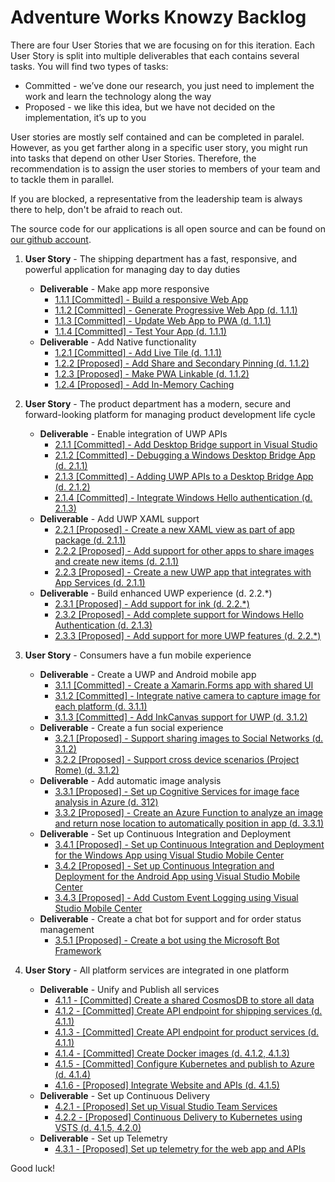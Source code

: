 # Adventure Works Knowzy Backlog 

There are four User Stories that we are focusing on for this iteration. Each User Story is split into multiple deliverables that each contains several tasks. You will find two types of tasks:

* Committed - we’ve done our research, you just need to implement the work and learn the technology along the way
* Proposed - we like this idea, but we have not decided on the implementation, it’s up to you

User stories are mostly self contained and can be completed in paralel. However, as you get farther along in a specific user story, you might run into tasks that depend on other User Stories. Therefore, the recommendation is to assign the user stories to members of your team and to tackle them in parallel. 

If you are blocked, a representative from the leadership team is always there to help, don't be afraid to reach out.

The source code for our applications is all open source and can be found on [our github account](https://github.com/Knowzy/KnowzyInternalApps).


1. **User Story** - The shipping department has a fast, responsive, and powerful application for managing day to day duties
    * **Deliverable** - Make app more responsive
        * [1.1.1 [Committed] - Build a responsive Web App][111]
        * [1.1.2 [Committed] - Generate Progressive Web App (d. 1.1.1)][112]
        * [1.1.3 [Committed] - Update Web App to PWA (d. 1.1.1)][113]
        * [1.1.4 [Committed] - Test Your App (d. 1.1.1)][114]
    * **Deliverable** - Add Native functionality
        * [1.2.1 [Committed] - Add Live Tile (d. 1.1.1) ][121]
        * [1.2.2 [Proposed] - Add Share and Secondary Pinning (d. 1.1.2)][122]
        * [1.2.3 [Proposed] - Make PWA Linkable (d. 1.1.2)][123]
        * [1.2.4 [Proposed] - Add In-Memory Caching][124]

2. **User Story** - The product department has a modern, secure and forward-looking platform for managing product development life cycle
    * **Deliverable** - Enable integration of UWP APIs
        * [2.1.1 [Committed] - Add Desktop Bridge support in Visual Studio][211]
        * [2.1.2 [Committed] - Debugging a Windows Desktop Bridge App (d. 2.1.1)][212]
        * [2.1.3 [Committed] - Adding UWP APIs to a Desktop Bridge App (d. 2.1.2)][213]        
        * [2.1.4 [Committed] - Integrate Windows Hello authentication (d. 2.1.3)][214]
    * **Deliverable** - Add UWP XAML support
        * [2.2.1 [Proposed] - Create a new XAML view as part of app package (d. 2.1.1)][221]
        * [2.2.2 [Proposed] - Add support for other apps to share images and create new items (d. 2.1.1)][222]
        * [2.2.3 [Proposed] - Create a new UWP app that integrates with App Services (d. 2.1.1)][223]
    * **Deliverable** - Build enhanced UWP experience (d. 2.2.*)
        * [2.3.1 [Proposed] - Add support for ink (d. 2.2.*)][231]
        * [2.3.2 [Proposed] - Add complete support for Windows Hello Authentication (d. 2.1.3)][232]
        * [2.3.3 [Proposed] - Add support for more UWP features (d. 2.2.*)][233]

3. **User Story** - Consumers have a fun mobile experience 
    * **Deliverable** - Create a UWP and Android mobile app
        * [3.1.1 [Committed] - Create a Xamarin.Forms app with shared UI][311]
        * [3.1.2 [Committed] - Integrate native camera to capture image for each platform (d. 3.1.1)][312]
        * [3.1.3 [Committed] - Add InkCanvas support for UWP (d. 3.1.2)][313]
    * **Deliverable** - Create a fun social experience
        * [3.2.1 [Proposed] - Support sharing images to Social Networks (d. 3.1.2)][321]
        * [3.2.2 [Proposed] - Support cross device scenarios (Project Rome) (d. 3.1.2)][322]
    * **Deliverable** - Add automatic image analysis
        * [3.3.1 [Proposed] - Set up Cognitive Services for image face analysis in Azure (d. 312)][331]
        * [3.3.2 [Proposed] - Create an Azure Function to analyze an image and return nose location to automatically position in app (d. 3.3.1)][332]
    * **Deliverable** - Set up Continuous Integration and Deployment
        * [3.4.1 [Proposed] - Set up Continuous Integration and Deployment for the Windows App using Visual Studio Mobile Center][341]
        * [3.4.2 [Proposed] - Set up Continuous Integration and Deployment for the Android App using Visual Studio Mobile Center][342]
        * [3.4.3 [Proposed] - Add Custom Event Logging using Visual Studio Mobile Center][343]
    * **Deliverable** - Create a chat bot for support and for order status management 
        * [3.5.1 [Proposed] - Create a bot using the Microsoft Bot Framework][351]

4. **User Story** - All platform services are integrated in one platform
    * **Deliverable** - Unify and Publish all services
        * [4.1.1 - [Committed] Create a shared CosmosDB to store all data][411]
        * [4.1.2 - [Committed] Create API endpoint for shipping services (d. 4.1.1)][412]
        * [4.1.3 - [Committed] Create API endpoint for product services (d. 4.1.1)][413]
        * [4.1.4 - [Committed] Create Docker images (d. 4.1.2, 4.1.3)][414]
        * [4.1.5 - [Committed] Configure Kubernetes and publish to Azure (d. 4.1.4)][415]
        * [4.1.6 - [Proposed] Integrate Website and APIs (d. 4.1.5)][416]
    * **Deliverable** - Set up Continuous Delivery
        * [4.2.1 - [Proposed] Set up Visual Studio Team Services][421]
        * [4.2.2 - [Proposed] Continuous Delivery to Kubernetes using VSTS (d. 4.1.5, 4.2.0)][422]
    * **Deliverable** - Set up Telemetry
        * [4.3.1 - [Proposed] Set up telemetry for the web app and APIs][431]

Good luck!

[111]: stories/1/111_BuildWebApp.md
[112]: stories/1/112_GeneratePWA.md
[113]: stories/1/113_ConfigureSW.md
[114]: stories/1/114_Test_App.md
[121]: stories/1/121_Add_WIndows_Feature.md
[122]: stories/1/122_BONUS-RenoFeatures.md
[123]: stories/1/123_BONUS-APP-Links.md 
[124]: stories/1/124_BONUS_InMemoryCaching.md

[211]: stories/2/211_Centennial.md
[212]: stories/2/212_Debugging.md
[213]: stories/2/213_AddUwp.md
[214]: stories/2/214_WindowsHello.md
[221]: stories/2/221_XAMLView.md
[222]: stories/2/222_Share.md
[223]: stories/2/223_AppServices.md
[231]: stories/2/231_Inking_Dial.md
[232]: stories/2/232_Windows_Hello.md
[233]: stories/2/233_Extend.md

[311]: stories/3/311_XamarinForms.md
[312]: stories/3/312_Camera.md
[313]: stories/3/313_InkCanvas.md
[321]: stories/3/321_Social.md
[322]: stories/3/322_Rome.md
[331]: stories/3/331_CognitiveServices.md
[332]: stories/3/332_AzureFunction.md
[333]: stories/3/333_NoseAnalysys.md
[341]: stories/3/341_CICD_WindowsApp.md
[342]: stories/3/342_CICD_AndroidApp.md
[343]: stories/3/343_EventLogging.md
[351]: stories/3/351_Bot.md

[411]: stories/4/411_CosmosDB.md
[412]: stories/4/412_OrdersAPI.md
[413]: stories/4/413_ProductsAPI.md
[414]: stories/4/414_Docker.md
[415]: stories/4/415_Kubernetes.md
[416]: stories/4/416_Integrate.md
[421]: stories/4/421_SetupVSTS.md
[422]: stories/4/422_DevopsKubernetes.md
[431]: stories/4/431_Telemetry.md





